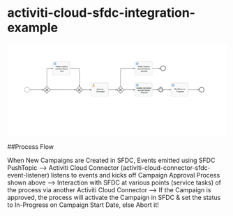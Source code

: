 # activiti-cloud-sfdc-integration-example

![Process Diagram](process-diagram.png)

##Process Flow

When New Campaigns are Created in SFDC, Events emitted using SFDC PushTopic --> Activiti Cloud Connector (activiti-cloud-connector-sfdc-event-listener) listens to events and kicks off Campaign Approval Process shown above --> Interaction with SFDC at various points (service tasks) of the process via another Activiti Cloud Connector --> If the Campaign is approved, the process will activate the Campaign in SFDC & set the status to In-Progress on Campaign Start Date, else Abort it!